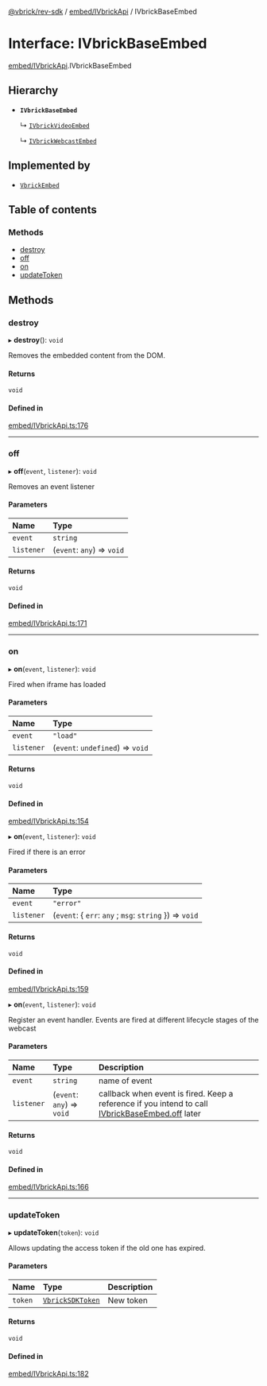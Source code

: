 [@vbrick/rev-sdk](../README.md) / [embed/IVbrickApi](../modules/embed_IVbrickApi.md) / IVbrickBaseEmbed

# Interface: IVbrickBaseEmbed

[embed/IVbrickApi](../modules/embed_IVbrickApi.md).IVbrickBaseEmbed

## Hierarchy

- **`IVbrickBaseEmbed`**

  ↳ [`IVbrickVideoEmbed`](embed_IVbrickApi.IVbrickVideoEmbed.md)

  ↳ [`IVbrickWebcastEmbed`](embed_IVbrickApi.IVbrickWebcastEmbed.md)

## Implemented by

- [`VbrickEmbed`](../classes/embed_VbrickEmbed.VbrickEmbed.md)

## Table of contents

### Methods

- [destroy](embed_IVbrickApi.IVbrickBaseEmbed.md#destroy)
- [off](embed_IVbrickApi.IVbrickBaseEmbed.md#off)
- [on](embed_IVbrickApi.IVbrickBaseEmbed.md#on)
- [updateToken](embed_IVbrickApi.IVbrickBaseEmbed.md#updatetoken)

## Methods

### destroy

▸ **destroy**(): `void`

Removes the embedded content from the DOM.

#### Returns

`void`

#### Defined in

[embed/IVbrickApi.ts:176](https://github.com/vbrick/rev-sdk-js/blob/e325589/src/embed/IVbrickApi.ts#L176)

___

### off

▸ **off**(`event`, `listener`): `void`

Removes an event listener

#### Parameters

| Name | Type |
| :------ | :------ |
| `event` | `string` |
| `listener` | (`event`: `any`) => `void` |

#### Returns

`void`

#### Defined in

[embed/IVbrickApi.ts:171](https://github.com/vbrick/rev-sdk-js/blob/e325589/src/embed/IVbrickApi.ts#L171)

___

### on

▸ **on**(`event`, `listener`): `void`

Fired when iframe has loaded

#### Parameters

| Name | Type |
| :------ | :------ |
| `event` | ``"load"`` |
| `listener` | (`event`: `undefined`) => `void` |

#### Returns

`void`

#### Defined in

[embed/IVbrickApi.ts:154](https://github.com/vbrick/rev-sdk-js/blob/e325589/src/embed/IVbrickApi.ts#L154)

▸ **on**(`event`, `listener`): `void`

Fired if there is an error

#### Parameters

| Name | Type |
| :------ | :------ |
| `event` | ``"error"`` |
| `listener` | (`event`: { `err`: `any` ; `msg`: `string`  }) => `void` |

#### Returns

`void`

#### Defined in

[embed/IVbrickApi.ts:159](https://github.com/vbrick/rev-sdk-js/blob/e325589/src/embed/IVbrickApi.ts#L159)

▸ **on**(`event`, `listener`): `void`

Register an event handler. Events are fired at different lifecycle stages of the webcast

#### Parameters

| Name | Type | Description |
| :------ | :------ | :------ |
| `event` | `string` | name of event |
| `listener` | (`event`: `any`) => `void` | callback when event is fired. Keep a reference if you intend to call [IVbrickBaseEmbed.off](embed_IVbrickApi.IVbrickBaseEmbed.md#off) later |

#### Returns

`void`

#### Defined in

[embed/IVbrickApi.ts:166](https://github.com/vbrick/rev-sdk-js/blob/e325589/src/embed/IVbrickApi.ts#L166)

___

### updateToken

▸ **updateToken**(`token`): `void`

Allows updating the access token if the old one has expired.

#### Parameters

| Name | Type | Description |
| :------ | :------ | :------ |
| `token` | [`VbrickSDKToken`](VbrickSDK.VbrickSDKToken.md) | New token |

#### Returns

`void`

#### Defined in

[embed/IVbrickApi.ts:182](https://github.com/vbrick/rev-sdk-js/blob/e325589/src/embed/IVbrickApi.ts#L182)
